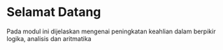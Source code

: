 # **Selamat Datang**

Pada modul ini dijelaskan mengenai peningkatan keahlian dalam berpikir logika, analisis dan aritmatika
